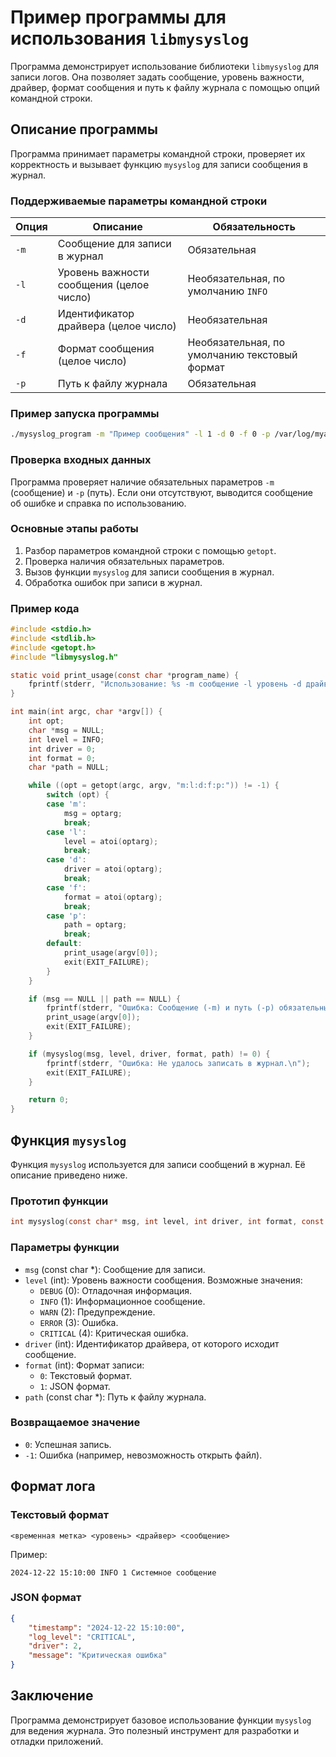 # Пример программы для использования `libmysyslog`

Программа демонстрирует использование библиотеки `libmysyslog` для записи логов. Она позволяет задать сообщение, уровень важности, драйвер, формат сообщения и путь к файлу журнала с помощью опций командной строки.

## Описание программы

Программа принимает параметры командной строки, проверяет их корректность и вызывает функцию `mysyslog` для записи сообщения в журнал.

### Поддерживаемые параметры командной строки

| Опция | Описание                            | Обязательность |
|-------|-------------------------------------|----------------|
| `-m`  | Сообщение для записи в журнал       | Обязательная   |
| `-l`  | Уровень важности сообщения (целое число) | Необязательная, по умолчанию `INFO` |
| `-d`  | Идентификатор драйвера (целое число)| Необязательная |
| `-f`  | Формат сообщения (целое число)      | Необязательная, по умолчанию текстовый формат |
| `-p`  | Путь к файлу журнала                | Обязательная   |

### Пример запуска программы

```sh
./mysyslog_program -m "Пример сообщения" -l 1 -d 0 -f 0 -p /var/log/myapp.log
```

### Проверка входных данных

Программа проверяет наличие обязательных параметров `-m` (сообщение) и `-p` (путь). Если они отсутствуют, выводится сообщение об ошибке и справка по использованию.

### Основные этапы работы

1. Разбор параметров командной строки с помощью `getopt`.
2. Проверка наличия обязательных параметров.
3. Вызов функции `mysyslog` для записи сообщения в журнал.
4. Обработка ошибок при записи в журнал.

### Пример кода

```c
#include <stdio.h>
#include <stdlib.h>
#include <getopt.h>
#include "libmysyslog.h"

static void print_usage(const char *program_name) {
    fprintf(stderr, "Использование: %s -m сообщение -l уровень -d драйвер -f формат -p путь\n", program_name);
}

int main(int argc, char *argv[]) {
    int opt;
    char *msg = NULL;
    int level = INFO;
    int driver = 0;
    int format = 0;
    char *path = NULL;

    while ((opt = getopt(argc, argv, "m:l:d:f:p:")) != -1) {
        switch (opt) {
        case 'm':
            msg = optarg;
            break;
        case 'l':
            level = atoi(optarg);
            break;
        case 'd':
            driver = atoi(optarg);
            break;
        case 'f':
            format = atoi(optarg);
            break;
        case 'p':
            path = optarg;
            break;
        default:
            print_usage(argv[0]);
            exit(EXIT_FAILURE);
        }
    }

    if (msg == NULL || path == NULL) {
        fprintf(stderr, "Ошибка: Сообщение (-m) и путь (-p) обязательны.\n");
        print_usage(argv[0]);
        exit(EXIT_FAILURE);
    }

    if (mysyslog(msg, level, driver, format, path) != 0) {
        fprintf(stderr, "Ошибка: Не удалось записать в журнал.\n");
        exit(EXIT_FAILURE);
    }

    return 0;
}
```

## Функция `mysyslog`

Функция `mysyslog` используется для записи сообщений в журнал. Её описание приведено ниже.

### Прототип функции

```c
int mysyslog(const char* msg, int level, int driver, int format, const char* path);
```

### Параметры функции

- `msg` (const char *): Сообщение для записи.
- `level` (int): Уровень важности сообщения. Возможные значения:
  - `DEBUG` (0): Отладочная информация.
  - `INFO` (1): Информационное сообщение.
  - `WARN` (2): Предупреждение.
  - `ERROR` (3): Ошибка.
  - `CRITICAL` (4): Критическая ошибка.
- `driver` (int): Идентификатор драйвера, от которого исходит сообщение.
- `format` (int): Формат записи:
  - `0`: Текстовый формат.
  - `1`: JSON формат.
- `path` (const char *): Путь к файлу журнала.

### Возвращаемое значение

- `0`: Успешная запись.
- `-1`: Ошибка (например, невозможность открыть файл).

## Формат лога

### Текстовый формат

```
<временная метка> <уровень> <драйвер> <сообщение>
```
Пример:
```
2024-12-22 15:10:00 INFO 1 Системное сообщение
```

### JSON формат

```json
{
    "timestamp": "2024-12-22 15:10:00",
    "log_level": "CRITICAL",
    "driver": 2,
    "message": "Критическая ошибка"
}
```


## Заключение

Программа демонстрирует базовое использование функции `mysyslog` для ведения журнала. Это полезный инструмент для разработки и отладки приложений.

